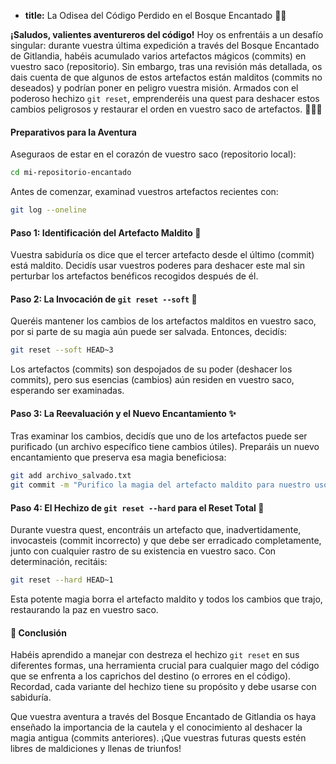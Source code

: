 * **title:** La Odisea del Código Perdido en el Bosque Encantado 🌲🔮

**¡Saludos, valientes aventureros del código!** Hoy os enfrentáis a un desafío singular: durante vuestra última expedición a través del Bosque Encantado de Gitlandia, habéis acumulado varios artefactos mágicos (commits) en vuestro saco (repositorio). Sin embargo, tras una revisión más detallada, os dais cuenta de que algunos de estos artefactos están malditos (commits no deseados) y podrían poner en peligro vuestra misión. Armados con el poderoso hechizo `git reset`, emprenderéis una quest para deshacer estos cambios peligrosos y restaurar el orden en vuestro saco de artefactos. 🧙‍♂️💼

#### Preparativos para la Aventura

Aseguraos de estar en el corazón de vuestro saco (repositorio local):

```bash
cd mi-repositorio-encantado
```

Antes de comenzar, examinad vuestros artefactos recientes con:

```bash
git log --oneline
```

#### Paso 1: Identificación del Artefacto Maldito 📜

Vuestra sabiduría os dice que el tercer artefacto desde el último (commit) está maldito. Decidís usar vuestros poderes para deshacer este mal sin perturbar los artefactos benéficos recogidos después de él.

#### Paso 2: La Invocación de `git reset --soft` 🌟

Queréis mantener los cambios de los artefactos malditos en vuestro saco, por si parte de su magia aún puede ser salvada. Entonces, decidís:

```bash
git reset --soft HEAD~3
```

Los artefactos (commits) son despojados de su poder (deshacer los commits), pero sus esencias (cambios) aún residen en vuestro saco, esperando ser examinadas.

#### Paso 3: La Reevaluación y el Nuevo Encantamiento ✨

Tras examinar los cambios, decidís que uno de los artefactos puede ser purificado (un archivo específico tiene cambios útiles). Preparáis un nuevo encantamiento que preserva esa magia beneficiosa:

```bash
git add archivo_salvado.txt
git commit -m "Purifico la magia del artefacto maldito para nuestro uso"
```

#### Paso 4: El Hechizo de `git reset --hard` para el Reset Total 🚫

Durante vuestra quest, encontráis un artefacto que, inadvertidamente, invocasteis (commit incorrecto) y que debe ser erradicado completamente, junto con cualquier rastro de su existencia en vuestro saco. Con determinación, recitáis:

```bash
git reset --hard HEAD~1
```

Esta potente magia borra el artefacto maldito y todos los cambios que trajo, restaurando la paz en vuestro saco.

#### 🤔 Conclusión

Habéis aprendido a manejar con destreza el hechizo `git reset` en sus diferentes formas, una herramienta crucial para cualquier mago del código que se enfrenta a los caprichos del destino (o errores en el código). Recordad, cada variante del hechizo tiene su propósito y debe usarse con sabiduría.

Que vuestra aventura a través del Bosque Encantado de Gitlandia os haya enseñado la importancia de la cautela y el conocimiento al deshacer la magia antigua (commits anteriores). ¡Que vuestras futuras quests estén libres de maldiciones y llenas de triunfos!
